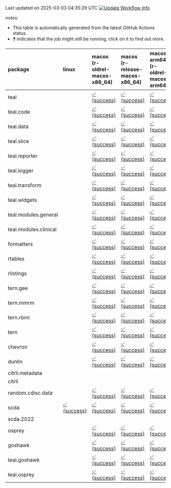 Last updated on 2025-03-03 04:35:29 UTC [![Update Workflow
Info](https://github.com/averissimo/verdepcheck-status/actions/workflows/update.yaml/badge.svg)](https://github.com/averissimo/verdepcheck-status/actions/workflows/update.yaml)

*notes:*

-   This table is automatically generated from the latest GitHub Actions
    status.
-   ❓ indicates that the job might still be running, click on it to
    find out more.

<table>
<colgroup>
<col style="width: 1%" />
<col style="width: 6%" />
<col style="width: 7%" />
<col style="width: 7%" />
<col style="width: 7%" />
<col style="width: 7%" />
<col style="width: 7%" />
<col style="width: 7%" />
<col style="width: 7%" />
<col style="width: 7%" />
<col style="width: 7%" />
<col style="width: 7%" />
<col style="width: 7%" />
<col style="width: 7%" />
</colgroup>
<thead>
<tr class="header">
<th style="text-align: left;">package</th>
<th style="text-align: left;">linux</th>
<th style="text-align: left;">macos (r-oldrel-macos-x86_64)</th>
<th style="text-align: left;">macos (r-release-macos-x86_64)</th>
<th style="text-align: left;">macos-arm64 (r-oldrel-macos-arm64)</th>
<th style="text-align: left;">macos-arm64 (r-release-macos-arm64)</th>
<th style="text-align: left;">nosuggests</th>
<th style="text-align: left;">ubuntu-clang</th>
<th style="text-align: left;">ubuntu-gcc12</th>
<th style="text-align: left;">ubuntu-next</th>
<th style="text-align: left;">ubuntu-release</th>
<th style="text-align: left;">windows (r-devel-windows-x86_64)</th>
<th style="text-align: left;">windows (r-oldrel-windows-x86_64)</th>
<th style="text-align: left;">windows (r-release-windows-x86_64)</th>
</tr>
</thead>
<tbody>
<tr class="odd">
<td style="text-align: left;">teal</td>
<td style="text-align: left;"></td>
<td
style="text-align: left;"><a href="https://github.com/insightsengineering/teal/actions/runs/13611772233/job/38049895644">✅
(success)</a></td>
<td
style="text-align: left;"><a href="https://github.com/insightsengineering/teal/actions/runs/13611772233/job/38049895193">✅
(success)</a></td>
<td
style="text-align: left;"><a href="https://github.com/insightsengineering/teal/actions/runs/13611772233/job/38049895481">✅
(success)</a></td>
<td
style="text-align: left;"><a href="https://github.com/insightsengineering/teal/actions/runs/13611772233/job/38049895070">✅
(success)</a></td>
<td
style="text-align: left;"><a href="https://github.com/insightsengineering/teal/actions/runs/13611772233/job/38049895886">✅
(success)</a></td>
<td
style="text-align: left;"><a href="https://github.com/insightsengineering/teal/actions/runs/13611772233/job/38049894994">✅
(success)</a></td>
<td
style="text-align: left;"><a href="https://github.com/insightsengineering/teal/actions/runs/13611772233/job/38049895131">✅
(success)</a></td>
<td
style="text-align: left;"><a href="https://github.com/insightsengineering/teal/actions/runs/13611772233/job/38049895406">✅
(success)</a></td>
<td
style="text-align: left;"><a href="https://github.com/insightsengineering/teal/actions/runs/13611772233/job/38049895567">✅
(success)</a></td>
<td
style="text-align: left;"><a href="https://github.com/insightsengineering/teal/actions/runs/13611772233/job/38049894725">✅
(success)</a></td>
<td
style="text-align: left;"><a href="https://github.com/insightsengineering/teal/actions/runs/13611772233/job/38049895794">✅
(success)</a></td>
<td
style="text-align: left;"><a href="https://github.com/insightsengineering/teal/actions/runs/13611772233/job/38049895337">✅
(success)</a></td>
</tr>
<tr class="even">
<td style="text-align: left;">teal.code</td>
<td style="text-align: left;"></td>
<td
style="text-align: left;"><a href="https://github.com/insightsengineering/teal.code/actions/runs/13611786304/job/38049925893">✅
(success)</a></td>
<td
style="text-align: left;"><a href="https://github.com/insightsengineering/teal.code/actions/runs/13611786304/job/38049925366">✅
(success)</a></td>
<td
style="text-align: left;"><a href="https://github.com/insightsengineering/teal.code/actions/runs/13611786304/job/38049925710">✅
(success)</a></td>
<td
style="text-align: left;"><a href="https://github.com/insightsengineering/teal.code/actions/runs/13611786304/job/38049925157">✅
(success)</a></td>
<td
style="text-align: left;"><a href="https://github.com/insightsengineering/teal.code/actions/runs/13611786304/job/38049926199">✅
(success)</a></td>
<td
style="text-align: left;"><a href="https://github.com/insightsengineering/teal.code/actions/runs/13611786304/job/38049925067">✅
(success)</a></td>
<td
style="text-align: left;"><a href="https://github.com/insightsengineering/teal.code/actions/runs/13611786304/job/38049925278">✅
(success)</a></td>
<td
style="text-align: left;"><a href="https://github.com/insightsengineering/teal.code/actions/runs/13611786304/job/38049925633">✅
(success)</a></td>
<td
style="text-align: left;"><a href="https://github.com/insightsengineering/teal.code/actions/runs/13611786304/job/38049925794">✅
(success)</a></td>
<td
style="text-align: left;"><a href="https://github.com/insightsengineering/teal.code/actions/runs/13611786304/job/38049924798">✅
(success)</a></td>
<td
style="text-align: left;"><a href="https://github.com/insightsengineering/teal.code/actions/runs/13611786304/job/38049926088">✅
(success)</a></td>
<td
style="text-align: left;"><a href="https://github.com/insightsengineering/teal.code/actions/runs/13611786304/job/38049925528">✅
(success)</a></td>
</tr>
<tr class="odd">
<td style="text-align: left;">teal.data</td>
<td style="text-align: left;"></td>
<td
style="text-align: left;"><a href="https://github.com/insightsengineering/teal.data/actions/runs/13611775745/job/38049904091">✅
(success)</a></td>
<td
style="text-align: left;"><a href="https://github.com/insightsengineering/teal.data/actions/runs/13611775745/job/38049903427">✅
(success)</a></td>
<td
style="text-align: left;"><a href="https://github.com/insightsengineering/teal.data/actions/runs/13611775745/job/38049903885">✅
(success)</a></td>
<td
style="text-align: left;"><a href="https://github.com/insightsengineering/teal.data/actions/runs/13611775745/job/38049903193">✅
(success)</a></td>
<td
style="text-align: left;"><a href="https://github.com/insightsengineering/teal.data/actions/runs/13611775745/job/38049904187">✅
(success)</a></td>
<td
style="text-align: left;"><a href="https://github.com/insightsengineering/teal.data/actions/runs/13611775745/job/38049902552">✅
(success)</a></td>
<td
style="text-align: left;"><a href="https://github.com/insightsengineering/teal.data/actions/runs/13611775745/job/38049903091">✅
(success)</a></td>
<td
style="text-align: left;"><a href="https://github.com/insightsengineering/teal.data/actions/runs/13611775745/job/38049903560">✅
(success)</a></td>
<td
style="text-align: left;"><a href="https://github.com/insightsengineering/teal.data/actions/runs/13611775745/job/38049903766">✅
(success)</a></td>
<td
style="text-align: left;"><a href="https://github.com/insightsengineering/teal.data/actions/runs/13611775745/job/38049902980">✅
(success)</a></td>
<td
style="text-align: left;"><a href="https://github.com/insightsengineering/teal.data/actions/runs/13611775745/job/38049904293">✅
(success)</a></td>
<td
style="text-align: left;"><a href="https://github.com/insightsengineering/teal.data/actions/runs/13611775745/job/38049903662">✅
(success)</a></td>
</tr>
<tr class="even">
<td style="text-align: left;">teal.slice</td>
<td style="text-align: left;"></td>
<td
style="text-align: left;"><a href="https://github.com/insightsengineering/teal.slice/actions/runs/13611780736/job/38049914530">✅
(success)</a></td>
<td
style="text-align: left;"><a href="https://github.com/insightsengineering/teal.slice/actions/runs/13611780736/job/38049914073">✅
(success)</a></td>
<td
style="text-align: left;"><a href="https://github.com/insightsengineering/teal.slice/actions/runs/13611780736/job/38049914451">✅
(success)</a></td>
<td
style="text-align: left;"><a href="https://github.com/insightsengineering/teal.slice/actions/runs/13611780736/job/38049913969">✅
(success)</a></td>
<td
style="text-align: left;"><a href="https://github.com/insightsengineering/teal.slice/actions/runs/13611780736/job/38049914945">✅
(success)</a></td>
<td
style="text-align: left;"><a href="https://github.com/insightsengineering/teal.slice/actions/runs/13611780736/job/38049913859">✅
(success)</a></td>
<td
style="text-align: left;"><a href="https://github.com/insightsengineering/teal.slice/actions/runs/13611780736/job/38049914182">✅
(success)</a></td>
<td
style="text-align: left;"><a href="https://github.com/insightsengineering/teal.slice/actions/runs/13611780736/job/38049914688">✅
(success)</a></td>
<td
style="text-align: left;"><a href="https://github.com/insightsengineering/teal.slice/actions/runs/13611780736/job/38049914775">✅
(success)</a></td>
<td
style="text-align: left;"><a href="https://github.com/insightsengineering/teal.slice/actions/runs/13611780736/job/38049913507">✅
(success)</a></td>
<td
style="text-align: left;"><a href="https://github.com/insightsengineering/teal.slice/actions/runs/13611780736/job/38049914620">✅
(success)</a></td>
<td
style="text-align: left;"><a href="https://github.com/insightsengineering/teal.slice/actions/runs/13611780736/job/38049914280">✅
(success)</a></td>
</tr>
<tr class="odd">
<td style="text-align: left;">teal.reporter</td>
<td style="text-align: left;"></td>
<td
style="text-align: left;"><a href="https://github.com/insightsengineering/teal.reporter/actions/runs/13611776953/job/38049907132">✅
(success)</a></td>
<td
style="text-align: left;"><a href="https://github.com/insightsengineering/teal.reporter/actions/runs/13611776953/job/38049906615">✅
(success)</a></td>
<td
style="text-align: left;"><a href="https://github.com/insightsengineering/teal.reporter/actions/runs/13611776953/job/38049906960">✅
(success)</a></td>
<td
style="text-align: left;"><a href="https://github.com/insightsengineering/teal.reporter/actions/runs/13611776953/job/38049906409">✅
(success)</a></td>
<td
style="text-align: left;"><a href="https://github.com/insightsengineering/teal.reporter/actions/runs/13611776953/job/38049907189">✅
(success)</a></td>
<td
style="text-align: left;"><a href="https://github.com/insightsengineering/teal.reporter/actions/runs/13611776953/job/38049905951">✅
(success)</a></td>
<td
style="text-align: left;"><a href="https://github.com/insightsengineering/teal.reporter/actions/runs/13611776953/job/38049906320">✅
(success)</a></td>
<td
style="text-align: left;"><a href="https://github.com/insightsengineering/teal.reporter/actions/runs/13611776953/job/38049906698">✅
(success)</a></td>
<td
style="text-align: left;"><a href="https://github.com/insightsengineering/teal.reporter/actions/runs/13611776953/job/38049906878">✅
(success)</a></td>
<td
style="text-align: left;"><a href="https://github.com/insightsengineering/teal.reporter/actions/runs/13611776953/job/38049906222">✅
(success)</a></td>
<td
style="text-align: left;"><a href="https://github.com/insightsengineering/teal.reporter/actions/runs/13611776953/job/38049907260">✅
(success)</a></td>
<td
style="text-align: left;"><a href="https://github.com/insightsengineering/teal.reporter/actions/runs/13611776953/job/38049906787">✅
(success)</a></td>
</tr>
<tr class="even">
<td style="text-align: left;">teal.logger</td>
<td style="text-align: left;"></td>
<td
style="text-align: left;"><a href="https://github.com/insightsengineering/teal.logger/actions/runs/13611773532/job/38049898019">✅
(success)</a></td>
<td
style="text-align: left;"><a href="https://github.com/insightsengineering/teal.logger/actions/runs/13611773532/job/38049897666">✅
(success)</a></td>
<td
style="text-align: left;"><a href="https://github.com/insightsengineering/teal.logger/actions/runs/13611773532/job/38049897871">✅
(success)</a></td>
<td
style="text-align: left;"><a href="https://github.com/insightsengineering/teal.logger/actions/runs/13611773532/job/38049897499">✅
(success)</a></td>
<td
style="text-align: left;"><a href="https://github.com/insightsengineering/teal.logger/actions/runs/13611773532/job/38049898490">✅
(success)</a></td>
<td
style="text-align: left;"><a href="https://github.com/insightsengineering/teal.logger/actions/runs/13611773532/job/38049897587">✅
(success)</a></td>
<td
style="text-align: left;"><a href="https://github.com/insightsengineering/teal.logger/actions/runs/13611773532/job/38049897731">✅
(success)</a></td>
<td
style="text-align: left;"><a href="https://github.com/insightsengineering/teal.logger/actions/runs/13611773532/job/38049898117">✅
(success)</a></td>
<td
style="text-align: left;"><a href="https://github.com/insightsengineering/teal.logger/actions/runs/13611773532/job/38049898295">✅
(success)</a></td>
<td
style="text-align: left;"><a href="https://github.com/insightsengineering/teal.logger/actions/runs/13611773532/job/38049897304">✅
(success)</a></td>
<td
style="text-align: left;"><a href="https://github.com/insightsengineering/teal.logger/actions/runs/13611773532/job/38049898206">✅
(success)</a></td>
<td
style="text-align: left;"><a href="https://github.com/insightsengineering/teal.logger/actions/runs/13611773532/job/38049897803">✅
(success)</a></td>
</tr>
<tr class="odd">
<td style="text-align: left;">teal.transform</td>
<td style="text-align: left;"></td>
<td
style="text-align: left;"><a href="https://github.com/insightsengineering/teal.transform/actions/runs/13611777841/job/38049908132">✅
(success)</a></td>
<td
style="text-align: left;"><a href="https://github.com/insightsengineering/teal.transform/actions/runs/13611777841/job/38049907825">✅
(success)</a></td>
<td
style="text-align: left;"><a href="https://github.com/insightsengineering/teal.transform/actions/runs/13611777841/job/38049908027">✅
(success)</a></td>
<td
style="text-align: left;"><a href="https://github.com/insightsengineering/teal.transform/actions/runs/13611777841/job/38049907705">✅
(success)</a></td>
<td
style="text-align: left;"><a href="https://github.com/insightsengineering/teal.transform/actions/runs/13611777841/job/38049908078">✅
(success)</a></td>
<td
style="text-align: left;"><a href="https://github.com/insightsengineering/teal.transform/actions/runs/13611777841/job/38049907312">✅
(success)</a></td>
<td
style="text-align: left;"><a href="https://github.com/insightsengineering/teal.transform/actions/runs/13611777841/job/38049907530">✅
(success)</a></td>
<td
style="text-align: left;"><a href="https://github.com/insightsengineering/teal.transform/actions/runs/13611777841/job/38049907771">✅
(success)</a></td>
<td
style="text-align: left;"><a href="https://github.com/insightsengineering/teal.transform/actions/runs/13611777841/job/38049907878">✅
(success)</a></td>
<td
style="text-align: left;"><a href="https://github.com/insightsengineering/teal.transform/actions/runs/13611777841/job/38049907579">✅
(success)</a></td>
<td
style="text-align: left;"><a href="https://github.com/insightsengineering/teal.transform/actions/runs/13611777841/job/38049908366">✅
(success)</a></td>
<td
style="text-align: left;"><a href="https://github.com/insightsengineering/teal.transform/actions/runs/13611777841/job/38049907925">✅
(success)</a></td>
</tr>
<tr class="even">
<td style="text-align: left;">teal.widgets</td>
<td style="text-align: left;"></td>
<td
style="text-align: left;"><a href="https://github.com/insightsengineering/teal.widgets/actions/runs/13611791315/job/38049949939">✅
(success)</a></td>
<td
style="text-align: left;"><a href="https://github.com/insightsengineering/teal.widgets/actions/runs/13611791315/job/38049949563">✅
(success)</a></td>
<td
style="text-align: left;"><a href="https://github.com/insightsengineering/teal.widgets/actions/runs/13611791315/job/38049949818">✅
(success)</a></td>
<td
style="text-align: left;"><a href="https://github.com/insightsengineering/teal.widgets/actions/runs/13611791315/job/38049949418">✅
(success)</a></td>
<td
style="text-align: left;"><a href="https://github.com/insightsengineering/teal.widgets/actions/runs/13611791315/job/38049950134">✅
(success)</a></td>
<td
style="text-align: left;"><a href="https://github.com/insightsengineering/teal.widgets/actions/runs/13611791315/job/38049949338">✅
(success)</a></td>
<td
style="text-align: left;"><a href="https://github.com/insightsengineering/teal.widgets/actions/runs/13611791315/job/38049949486">✅
(success)</a></td>
<td
style="text-align: left;"><a href="https://github.com/insightsengineering/teal.widgets/actions/runs/13611791315/job/38049949759">✅
(success)</a></td>
<td
style="text-align: left;"><a href="https://github.com/insightsengineering/teal.widgets/actions/runs/13611791315/job/38049949879">✅
(success)</a></td>
<td
style="text-align: left;"><a href="https://github.com/insightsengineering/teal.widgets/actions/runs/13611791315/job/38049949123">✅
(success)</a></td>
<td
style="text-align: left;"><a href="https://github.com/insightsengineering/teal.widgets/actions/runs/13611791315/job/38049950055">✅
(success)</a></td>
<td
style="text-align: left;"><a href="https://github.com/insightsengineering/teal.widgets/actions/runs/13611791315/job/38049949699">✅
(success)</a></td>
</tr>
<tr class="odd">
<td style="text-align: left;">teal.modules.general</td>
<td style="text-align: left;"></td>
<td
style="text-align: left;"><a href="https://github.com/insightsengineering/teal.modules.general/actions/runs/13611772343/job/38049896072">✅
(success)</a></td>
<td
style="text-align: left;"><a href="https://github.com/insightsengineering/teal.modules.general/actions/runs/13611772343/job/38049895769">✅
(success)</a></td>
<td
style="text-align: left;"><a href="https://github.com/insightsengineering/teal.modules.general/actions/runs/13611772343/job/38049895980">✅
(success)</a></td>
<td
style="text-align: left;"><a href="https://github.com/insightsengineering/teal.modules.general/actions/runs/13611772343/job/38049895677">✅
(success)</a></td>
<td style="text-align: left;"></td>
<td style="text-align: left;"></td>
<td style="text-align: left;"></td>
<td
style="text-align: left;"><a href="https://github.com/insightsengineering/teal.modules.general/actions/runs/13611772343/job/38049895224">✅
(success)</a></td>
<td
style="text-align: left;"><a href="https://github.com/insightsengineering/teal.modules.general/actions/runs/13611772343/job/38049895569">✅
(success)</a></td>
<td
style="text-align: left;"><a href="https://github.com/insightsengineering/teal.modules.general/actions/runs/13611772343/job/38049895452">✅
(success)</a></td>
<td
style="text-align: left;"><a href="https://github.com/insightsengineering/teal.modules.general/actions/runs/13611772343/job/38049896157">✅
(success)</a></td>
<td
style="text-align: left;"><a href="https://github.com/insightsengineering/teal.modules.general/actions/runs/13611772343/job/38049895882">✅
(success)</a></td>
</tr>
<tr class="even">
<td style="text-align: left;">teal.modules.clinical</td>
<td style="text-align: left;"></td>
<td
style="text-align: left;"><a href="https://github.com/insightsengineering/teal.modules.clinical/actions/runs/13611785876/job/38049923518">✅
(success)</a></td>
<td
style="text-align: left;"><a href="https://github.com/insightsengineering/teal.modules.clinical/actions/runs/13611785876/job/38049923179">✅
(success)</a></td>
<td
style="text-align: left;"><a href="https://github.com/insightsengineering/teal.modules.clinical/actions/runs/13611785876/job/38049923402">✅
(success)</a></td>
<td
style="text-align: left;"><a href="https://github.com/insightsengineering/teal.modules.clinical/actions/runs/13611785876/job/38049923079">✅
(success)</a></td>
<td style="text-align: left;"></td>
<td style="text-align: left;"></td>
<td style="text-align: left;"></td>
<td
style="text-align: left;"><a href="https://github.com/insightsengineering/teal.modules.clinical/actions/runs/13611785876/job/38049922645">✅
(success)</a></td>
<td
style="text-align: left;"><a href="https://github.com/insightsengineering/teal.modules.clinical/actions/runs/13611785876/job/38049922974">✅
(success)</a></td>
<td
style="text-align: left;"><a href="https://github.com/insightsengineering/teal.modules.clinical/actions/runs/13611785876/job/38049922878">✅
(success)</a></td>
<td
style="text-align: left;"><a href="https://github.com/insightsengineering/teal.modules.clinical/actions/runs/13611785876/job/38049923629">✅
(success)</a></td>
<td
style="text-align: left;"><a href="https://github.com/insightsengineering/teal.modules.clinical/actions/runs/13611785876/job/38049923310">✅
(success)</a></td>
</tr>
<tr class="odd">
<td style="text-align: left;">formatters</td>
<td style="text-align: left;"></td>
<td
style="text-align: left;"><a href="https://github.com/insightsengineering/formatters/actions/runs/13611781659/job/38049916175">✅
(success)</a></td>
<td
style="text-align: left;"><a href="https://github.com/insightsengineering/formatters/actions/runs/13611781659/job/38049915731">✅
(success)</a></td>
<td
style="text-align: left;"><a href="https://github.com/insightsengineering/formatters/actions/runs/13611781659/job/38049916028">✅
(success)</a></td>
<td
style="text-align: left;"><a href="https://github.com/insightsengineering/formatters/actions/runs/13611781659/job/38049915545">✅
(success)</a></td>
<td
style="text-align: left;"><a href="https://github.com/insightsengineering/formatters/actions/runs/13611781659/job/38049916387">✅
(success)</a></td>
<td
style="text-align: left;"><a href="https://github.com/insightsengineering/formatters/actions/runs/13611781659/job/38049915488">✅
(success)</a></td>
<td
style="text-align: left;"><a href="https://github.com/insightsengineering/formatters/actions/runs/13611781659/job/38049915639">✅
(success)</a></td>
<td
style="text-align: left;"><a href="https://github.com/insightsengineering/formatters/actions/runs/13611781659/job/38049915957">✅
(success)</a></td>
<td
style="text-align: left;"><a href="https://github.com/insightsengineering/formatters/actions/runs/13611781659/job/38049916097">✅
(success)</a></td>
<td
style="text-align: left;"><a href="https://github.com/insightsengineering/formatters/actions/runs/13611781659/job/38049915259">✅
(success)</a></td>
<td
style="text-align: left;"><a href="https://github.com/insightsengineering/formatters/actions/runs/13611781659/job/38049916319">✅
(success)</a></td>
<td
style="text-align: left;"><a href="https://github.com/insightsengineering/formatters/actions/runs/13611781659/job/38049915885">✅
(success)</a></td>
</tr>
<tr class="even">
<td style="text-align: left;">rtables</td>
<td style="text-align: left;"></td>
<td
style="text-align: left;"><a href="https://github.com/insightsengineering/rtables/actions/runs/13611772166/job/38072268955">✅
(success)</a></td>
<td
style="text-align: left;"><a href="https://github.com/insightsengineering/rtables/actions/runs/13611772166/job/38072268132">✅
(success)</a></td>
<td
style="text-align: left;"><a href="https://github.com/insightsengineering/rtables/actions/runs/13611772166/job/38072268635">✅
(success)</a></td>
<td
style="text-align: left;"><a href="https://github.com/insightsengineering/rtables/actions/runs/13611772166/job/38072267658">✅
(success)</a></td>
<td
style="text-align: left;"><a href="https://github.com/insightsengineering/rtables/actions/runs/13611772166/job/38072269427">✅
(success)</a></td>
<td
style="text-align: left;"><a href="https://github.com/insightsengineering/rtables/actions/runs/13611772166/job/38072267477">✅
(success)</a></td>
<td
style="text-align: left;"><a href="https://github.com/insightsengineering/rtables/actions/runs/13611772166/job/38072267926">✅
(success)</a></td>
<td
style="text-align: left;"><a href="https://github.com/insightsengineering/rtables/actions/runs/13611772166/job/38072268842">✅
(success)</a></td>
<td
style="text-align: left;"><a href="https://github.com/insightsengineering/rtables/actions/runs/13611772166/job/38072269061">✅
(success)</a></td>
<td
style="text-align: left;"><a href="https://github.com/insightsengineering/rtables/actions/runs/13611772166/job/38072267348">✅
(success)</a></td>
<td
style="text-align: left;"><a href="https://github.com/insightsengineering/rtables/actions/runs/13611772166/job/38072269177">✅
(success)</a></td>
<td
style="text-align: left;"><a href="https://github.com/insightsengineering/rtables/actions/runs/13611772166/job/38072268512">✅
(success)</a></td>
</tr>
<tr class="odd">
<td style="text-align: left;">rlistings</td>
<td style="text-align: left;"></td>
<td
style="text-align: left;"><a href="https://github.com/insightsengineering/rlistings/actions/runs/13611776111/job/38049904188">✅
(success)</a></td>
<td
style="text-align: left;"><a href="https://github.com/insightsengineering/rlistings/actions/runs/13611776111/job/38049903715">✅
(success)</a></td>
<td
style="text-align: left;"><a href="https://github.com/insightsengineering/rlistings/actions/runs/13611776111/job/38049904110">✅
(success)</a></td>
<td
style="text-align: left;"><a href="https://github.com/insightsengineering/rlistings/actions/runs/13611776111/job/38049903531">✅
(success)</a></td>
<td
style="text-align: left;"><a href="https://github.com/insightsengineering/rlistings/actions/runs/13611776111/job/38049904474">✅
(success)</a></td>
<td
style="text-align: left;"><a href="https://github.com/insightsengineering/rlistings/actions/runs/13611776111/job/38049902937">✅
(success)</a></td>
<td
style="text-align: left;"><a href="https://github.com/insightsengineering/rlistings/actions/runs/13611776111/job/38049903386">✅
(success)</a></td>
<td
style="text-align: left;"><a href="https://github.com/insightsengineering/rlistings/actions/runs/13611776111/job/38049903824">✅
(success)</a></td>
<td
style="text-align: left;"><a href="https://github.com/insightsengineering/rlistings/actions/runs/13611776111/job/38049904013">✅
(success)</a></td>
<td
style="text-align: left;"><a href="https://github.com/insightsengineering/rlistings/actions/runs/13611776111/job/38049903293">✅
(success)</a></td>
<td
style="text-align: left;"><a href="https://github.com/insightsengineering/rlistings/actions/runs/13611776111/job/38049904370">✅
(success)</a></td>
<td
style="text-align: left;"><a href="https://github.com/insightsengineering/rlistings/actions/runs/13611776111/job/38049903909">✅
(success)</a></td>
</tr>
<tr class="even">
<td style="text-align: left;">tern.gee</td>
<td style="text-align: left;"></td>
<td
style="text-align: left;"><a href="https://github.com/insightsengineering/tern.gee/actions/runs/13611783890/job/38049918585">✅
(success)</a></td>
<td
style="text-align: left;"><a href="https://github.com/insightsengineering/tern.gee/actions/runs/13611783890/job/38049918260">✅
(success)</a></td>
<td
style="text-align: left;"><a href="https://github.com/insightsengineering/tern.gee/actions/runs/13611783890/job/38049918486">✅
(success)</a></td>
<td
style="text-align: left;"><a href="https://github.com/insightsengineering/tern.gee/actions/runs/13611783890/job/38049918150">✅
(success)</a></td>
<td
style="text-align: left;"><a href="https://github.com/insightsengineering/tern.gee/actions/runs/13611783890/job/38049918817">✅
(success)</a></td>
<td
style="text-align: left;"><a href="https://github.com/insightsengineering/tern.gee/actions/runs/13611783890/job/38049918198">✅
(success)</a></td>
<td
style="text-align: left;"><a href="https://github.com/insightsengineering/tern.gee/actions/runs/13611783890/job/38049918324">✅
(success)</a></td>
<td
style="text-align: left;"><a href="https://github.com/insightsengineering/tern.gee/actions/runs/13611783890/job/38049918530">✅
(success)</a></td>
<td
style="text-align: left;"><a href="https://github.com/insightsengineering/tern.gee/actions/runs/13611783890/job/38049918669">✅
(success)</a></td>
<td
style="text-align: left;"><a href="https://github.com/insightsengineering/tern.gee/actions/runs/13611783890/job/38049917975">✅
(success)</a></td>
<td
style="text-align: left;"><a href="https://github.com/insightsengineering/tern.gee/actions/runs/13611783890/job/38049918740">✅
(success)</a></td>
<td
style="text-align: left;"><a href="https://github.com/insightsengineering/tern.gee/actions/runs/13611783890/job/38049918390">✅
(success)</a></td>
</tr>
<tr class="odd">
<td style="text-align: left;">tern.mmrm</td>
<td style="text-align: left;"></td>
<td
style="text-align: left;"><a href="https://github.com/insightsengineering/tern.mmrm/actions/runs/13611791145/job/38049947877">✅
(success)</a></td>
<td
style="text-align: left;"><a href="https://github.com/insightsengineering/tern.mmrm/actions/runs/13611791145/job/38049947373">✅
(success)</a></td>
<td
style="text-align: left;"><a href="https://github.com/insightsengineering/tern.mmrm/actions/runs/13611791145/job/38049947691">✅
(success)</a></td>
<td
style="text-align: left;"><a href="https://github.com/insightsengineering/tern.mmrm/actions/runs/13611791145/job/38049947032">✅
(success)</a></td>
<td
style="text-align: left;"><a href="https://github.com/insightsengineering/tern.mmrm/actions/runs/13611791145/job/38049947785">✅
(success)</a></td>
<td
style="text-align: left;"><a href="https://github.com/insightsengineering/tern.mmrm/actions/runs/13611791145/job/38049946953">✅
(success)</a></td>
<td
style="text-align: left;"><a href="https://github.com/insightsengineering/tern.mmrm/actions/runs/13611791145/job/38049947140">✅
(success)</a></td>
<td
style="text-align: left;"><a href="https://github.com/insightsengineering/tern.mmrm/actions/runs/13611791145/job/38049947303">✅
(success)</a></td>
<td
style="text-align: left;"><a href="https://github.com/insightsengineering/tern.mmrm/actions/runs/13611791145/job/38049947464">✅
(success)</a></td>
<td
style="text-align: left;"><a href="https://github.com/insightsengineering/tern.mmrm/actions/runs/13611791145/job/38049946699">✅
(success)</a></td>
<td
style="text-align: left;"><a href="https://github.com/insightsengineering/tern.mmrm/actions/runs/13611791145/job/38049948084">✅
(success)</a></td>
<td
style="text-align: left;"><a href="https://github.com/insightsengineering/tern.mmrm/actions/runs/13611791145/job/38049947530">✅
(success)</a></td>
</tr>
<tr class="even">
<td style="text-align: left;">tern.rbmi</td>
<td style="text-align: left;"></td>
<td
style="text-align: left;"><a href="https://github.com/insightsengineering/tern.rbmi/actions/runs/13611781523/job/38049916270">✅
(success)</a></td>
<td
style="text-align: left;"><a href="https://github.com/insightsengineering/tern.rbmi/actions/runs/13611781523/job/38049915770">✅
(success)</a></td>
<td
style="text-align: left;"><a href="https://github.com/insightsengineering/tern.rbmi/actions/runs/13611781523/job/38049916081">✅
(success)</a></td>
<td
style="text-align: left;"><a href="https://github.com/insightsengineering/tern.rbmi/actions/runs/13611781523/job/38049915484">✅
(success)</a></td>
<td
style="text-align: left;"><a href="https://github.com/insightsengineering/tern.rbmi/actions/runs/13611781523/job/38049916351">✅
(success)</a></td>
<td
style="text-align: left;"><a href="https://github.com/insightsengineering/tern.rbmi/actions/runs/13611781523/job/38049915433">✅
(success)</a></td>
<td
style="text-align: left;"><a href="https://github.com/insightsengineering/tern.rbmi/actions/runs/13611781523/job/38049915578">✅
(success)</a></td>
<td
style="text-align: left;"><a href="https://github.com/insightsengineering/tern.rbmi/actions/runs/13611781523/job/38049915849">✅
(success)</a></td>
<td
style="text-align: left;"><a href="https://github.com/insightsengineering/tern.rbmi/actions/runs/13611781523/job/38049915992">✅
(success)</a></td>
<td
style="text-align: left;"><a href="https://github.com/insightsengineering/tern.rbmi/actions/runs/13611781523/job/38049915123">✅
(success)</a></td>
<td
style="text-align: left;"><a href="https://github.com/insightsengineering/tern.rbmi/actions/runs/13611781523/job/38049916436">✅
(success)</a></td>
<td
style="text-align: left;"><a href="https://github.com/insightsengineering/tern.rbmi/actions/runs/13611781523/job/38049915922">✅
(success)</a></td>
</tr>
<tr class="odd">
<td style="text-align: left;">tern</td>
<td style="text-align: left;"></td>
<td
style="text-align: left;"><a href="https://github.com/insightsengineering/tern/actions/runs/13611776980/job/38049906029">✅
(success)</a></td>
<td
style="text-align: left;"><a href="https://github.com/insightsengineering/tern/actions/runs/13611776980/job/38049905490">✅
(success)</a></td>
<td
style="text-align: left;"><a href="https://github.com/insightsengineering/tern/actions/runs/13611776980/job/38049905869">✅
(success)</a></td>
<td
style="text-align: left;"><a href="https://github.com/insightsengineering/tern/actions/runs/13611776980/job/38049905303">✅
(success)</a></td>
<td
style="text-align: left;"><a href="https://github.com/insightsengineering/tern/actions/runs/13611776980/job/38049906282">✅
(success)</a></td>
<td
style="text-align: left;"><a href="https://github.com/insightsengineering/tern/actions/runs/13611776980/job/38049905184">✅
(success)</a></td>
<td
style="text-align: left;"><a href="https://github.com/insightsengineering/tern/actions/runs/13611776980/job/38049905397">✅
(success)</a></td>
<td
style="text-align: left;"><a href="https://github.com/insightsengineering/tern/actions/runs/13611776980/job/38049905789">✅
(success)</a></td>
<td
style="text-align: left;"><a href="https://github.com/insightsengineering/tern/actions/runs/13611776980/job/38049905948">✅
(success)</a></td>
<td
style="text-align: left;"><a href="https://github.com/insightsengineering/tern/actions/runs/13611776980/job/38049904863">✅
(success)</a></td>
<td
style="text-align: left;"><a href="https://github.com/insightsengineering/tern/actions/runs/13611776980/job/38049906195">✅
(success)</a></td>
<td
style="text-align: left;"><a href="https://github.com/insightsengineering/tern/actions/runs/13611776980/job/38049905706">✅
(success)</a></td>
</tr>
<tr class="even">
<td style="text-align: left;">chevron</td>
<td style="text-align: left;"></td>
<td
style="text-align: left;"><a href="https://github.com/insightsengineering/chevron/actions/runs/13611784349/job/38049920140">✅
(success)</a></td>
<td
style="text-align: left;"><a href="https://github.com/insightsengineering/chevron/actions/runs/13611784349/job/38049919749">✅
(success)</a></td>
<td
style="text-align: left;"><a href="https://github.com/insightsengineering/chevron/actions/runs/13611784349/job/38049920014">✅
(success)</a></td>
<td
style="text-align: left;"><a href="https://github.com/insightsengineering/chevron/actions/runs/13611784349/job/38049919615">✅
(success)</a></td>
<td
style="text-align: left;"><a href="https://github.com/insightsengineering/chevron/actions/runs/13611784349/job/38049920204">✅
(success)</a></td>
<td
style="text-align: left;"><a href="https://github.com/insightsengineering/chevron/actions/runs/13611784349/job/38049919225">✅
(success)</a></td>
<td
style="text-align: left;"><a href="https://github.com/insightsengineering/chevron/actions/runs/13611784349/job/38049919517">✅
(success)</a></td>
<td
style="text-align: left;"><a href="https://github.com/insightsengineering/chevron/actions/runs/13611784349/job/38049919819">✅
(success)</a></td>
<td
style="text-align: left;"><a href="https://github.com/insightsengineering/chevron/actions/runs/13611784349/job/38049919950">✅
(success)</a></td>
<td
style="text-align: left;"><a href="https://github.com/insightsengineering/chevron/actions/runs/13611784349/job/38049919445">✅
(success)</a></td>
<td
style="text-align: left;"><a href="https://github.com/insightsengineering/chevron/actions/runs/13611784349/job/38049920271">✅
(success)</a></td>
<td
style="text-align: left;"><a href="https://github.com/insightsengineering/chevron/actions/runs/13611784349/job/38049919883">✅
(success)</a></td>
</tr>
<tr class="odd">
<td style="text-align: left;">dunlin</td>
<td style="text-align: left;"></td>
<td
style="text-align: left;"><a href="https://github.com/insightsengineering/dunlin/actions/runs/12616307113/job/35157397606">✅
(success)</a></td>
<td
style="text-align: left;"><a href="https://github.com/insightsengineering/dunlin/actions/runs/12616307113/job/35157397136">✅
(success)</a></td>
<td
style="text-align: left;"><a href="https://github.com/insightsengineering/dunlin/actions/runs/12616307113/job/35157397443">✅
(success)</a></td>
<td
style="text-align: left;"><a href="https://github.com/insightsengineering/dunlin/actions/runs/12616307113/job/35157396975">✅
(success)</a></td>
<td
style="text-align: left;"><a href="https://github.com/insightsengineering/dunlin/actions/runs/12616307113/job/35157397923">✅
(success)</a></td>
<td
style="text-align: left;"><a href="https://github.com/insightsengineering/dunlin/actions/runs/12616307113/job/35157397053">✅
(success)</a></td>
<td
style="text-align: left;"><a href="https://github.com/insightsengineering/dunlin/actions/runs/12616307113/job/35157397205">✅
(success)</a></td>
<td
style="text-align: left;"><a href="https://github.com/insightsengineering/dunlin/actions/runs/12616307113/job/35157397533">✅
(success)</a></td>
<td
style="text-align: left;"><a href="https://github.com/insightsengineering/dunlin/actions/runs/12616307113/job/35157397749">✅
(success)</a></td>
<td
style="text-align: left;"><a href="https://github.com/insightsengineering/dunlin/actions/runs/12616307113/job/35157396791">✅
(success)</a></td>
<td
style="text-align: left;"><a href="https://github.com/insightsengineering/dunlin/actions/runs/12616307113/job/35157397670">✅
(success)</a></td>
<td
style="text-align: left;"><a href="https://github.com/insightsengineering/dunlin/actions/runs/12616307113/job/35157397262">✅
(success)</a></td>
</tr>
<tr class="even">
<td style="text-align: left;">citril.metadata</td>
<td style="text-align: left;"></td>
<td style="text-align: left;"></td>
<td style="text-align: left;"></td>
<td style="text-align: left;"></td>
<td style="text-align: left;"></td>
<td style="text-align: left;"></td>
<td style="text-align: left;"></td>
<td style="text-align: left;"></td>
<td style="text-align: left;"></td>
<td style="text-align: left;"></td>
<td style="text-align: left;"></td>
<td style="text-align: left;"></td>
<td style="text-align: left;"></td>
</tr>
<tr class="odd">
<td style="text-align: left;">citril</td>
<td style="text-align: left;"></td>
<td style="text-align: left;"></td>
<td style="text-align: left;"></td>
<td style="text-align: left;"></td>
<td style="text-align: left;"></td>
<td style="text-align: left;"></td>
<td style="text-align: left;"></td>
<td style="text-align: left;"></td>
<td style="text-align: left;"></td>
<td style="text-align: left;"></td>
<td style="text-align: left;"></td>
<td style="text-align: left;"></td>
<td style="text-align: left;"></td>
</tr>
<tr class="even">
<td style="text-align: left;">random.cdisc.data</td>
<td style="text-align: left;"></td>
<td
style="text-align: left;"><a href="https://github.com/insightsengineering/random.cdisc.data/actions/runs/13611781211/job/38049916626">✅
(success)</a></td>
<td
style="text-align: left;"><a href="https://github.com/insightsengineering/random.cdisc.data/actions/runs/13611781211/job/38049916186">✅
(success)</a></td>
<td
style="text-align: left;"><a href="https://github.com/insightsengineering/random.cdisc.data/actions/runs/13611781211/job/38049916500">✅
(success)</a></td>
<td
style="text-align: left;"><a href="https://github.com/insightsengineering/random.cdisc.data/actions/runs/13611781211/job/38049916003">✅
(success)</a></td>
<td
style="text-align: left;"><a href="https://github.com/insightsengineering/random.cdisc.data/actions/runs/13611781211/job/38049916930">✅
(success)</a></td>
<td
style="text-align: left;"><a href="https://github.com/insightsengineering/random.cdisc.data/actions/runs/13611781211/job/38049916082">✅
(success)</a></td>
<td
style="text-align: left;"><a href="https://github.com/insightsengineering/random.cdisc.data/actions/runs/13611781211/job/38049916262">✅
(success)</a></td>
<td
style="text-align: left;"><a href="https://github.com/insightsengineering/random.cdisc.data/actions/runs/13611781211/job/38049916560">✅
(success)</a></td>
<td
style="text-align: left;"><a href="https://github.com/insightsengineering/random.cdisc.data/actions/runs/13611781211/job/38049916687">✅
(success)</a></td>
<td
style="text-align: left;"><a href="https://github.com/insightsengineering/random.cdisc.data/actions/runs/13611781211/job/38049915725">✅
(success)</a></td>
<td
style="text-align: left;"><a href="https://github.com/insightsengineering/random.cdisc.data/actions/runs/13611781211/job/38049916756">✅
(success)</a></td>
<td
style="text-align: left;"><a href="https://github.com/insightsengineering/random.cdisc.data/actions/runs/13611781211/job/38049916353">✅
(success)</a></td>
</tr>
<tr class="odd">
<td style="text-align: left;">scda</td>
<td
style="text-align: left;"><a href="https://github.com/insightsengineering/scda/actions/runs/10437595381/job/28903953758">✅
(success)</a></td>
<td
style="text-align: left;"><a href="https://github.com/insightsengineering/scda/actions/runs/10437595381/job/28903953430">✅
(success)</a></td>
<td
style="text-align: left;"><a href="https://github.com/insightsengineering/scda/actions/runs/10437595381/job/28903953031">✅
(success)</a></td>
<td
style="text-align: left;"><a href="https://github.com/insightsengineering/scda/actions/runs/10437595381/job/28903953278">✅
(success)</a></td>
<td
style="text-align: left;"><a href="https://github.com/insightsengineering/scda/actions/runs/10437595381/job/28903952896">✅
(success)</a></td>
<td
style="text-align: left;"><a href="https://github.com/insightsengineering/scda/actions/runs/10437595381/job/28903953675">❌
(failure)</a></td>
<td
style="text-align: left;"><a href="https://github.com/insightsengineering/scda/actions/runs/10437595381/job/28903952832">✅
(success)</a></td>
<td
style="text-align: left;"><a href="https://github.com/insightsengineering/scda/actions/runs/10437595381/job/28903952973">✅
(success)</a></td>
<td
style="text-align: left;"><a href="https://github.com/insightsengineering/scda/actions/runs/10437595381/job/28903953208">✅
(success)</a></td>
<td
style="text-align: left;"><a href="https://github.com/insightsengineering/scda/actions/runs/10437595381/job/28903953361">✅
(success)</a></td>
<td
style="text-align: left;"><a href="https://github.com/insightsengineering/scda/actions/runs/10437595381/job/28903952629">✅
(success)</a></td>
<td
style="text-align: left;"><a href="https://github.com/insightsengineering/scda/actions/runs/10437595381/job/28903953574">✅
(success)</a></td>
<td
style="text-align: left;"><a href="https://github.com/insightsengineering/scda/actions/runs/10437595381/job/28903953140">✅
(success)</a></td>
</tr>
<tr class="even">
<td style="text-align: left;">scda.2022</td>
<td style="text-align: left;"></td>
<td style="text-align: left;"></td>
<td style="text-align: left;"></td>
<td style="text-align: left;"></td>
<td style="text-align: left;"></td>
<td style="text-align: left;"></td>
<td style="text-align: left;"></td>
<td style="text-align: left;"></td>
<td style="text-align: left;"></td>
<td style="text-align: left;"></td>
<td style="text-align: left;"></td>
<td style="text-align: left;"></td>
<td style="text-align: left;"></td>
</tr>
<tr class="odd">
<td style="text-align: left;">osprey</td>
<td style="text-align: left;"></td>
<td
style="text-align: left;"><a href="https://github.com/insightsengineering/osprey/actions/runs/13611788737/job/38049933110">✅
(success)</a></td>
<td
style="text-align: left;"><a href="https://github.com/insightsengineering/osprey/actions/runs/13611788737/job/38049932363">✅
(success)</a></td>
<td
style="text-align: left;"><a href="https://github.com/insightsengineering/osprey/actions/runs/13611788737/job/38049932714">✅
(success)</a></td>
<td
style="text-align: left;"><a href="https://github.com/insightsengineering/osprey/actions/runs/13611788737/job/38049932267">✅
(success)</a></td>
<td
style="text-align: left;"><a href="https://github.com/insightsengineering/osprey/actions/runs/13611788737/job/38049933434">✅
(success)</a></td>
<td
style="text-align: left;"><a href="https://github.com/insightsengineering/osprey/actions/runs/13611788737/job/38049932458">✅
(success)</a></td>
<td
style="text-align: left;"><a href="https://github.com/insightsengineering/osprey/actions/runs/13611788737/job/38049932632">✅
(success)</a></td>
<td
style="text-align: left;"><a href="https://github.com/insightsengineering/osprey/actions/runs/13611788737/job/38049932926">✅
(success)</a></td>
<td
style="text-align: left;"><a href="https://github.com/insightsengineering/osprey/actions/runs/13611788737/job/38049933021">✅
(success)</a></td>
<td
style="text-align: left;"><a href="https://github.com/insightsengineering/osprey/actions/runs/13611788737/job/38049931942">✅
(success)</a></td>
<td
style="text-align: left;"><a href="https://github.com/insightsengineering/osprey/actions/runs/13611788737/job/38049933306">✅
(success)</a></td>
<td
style="text-align: left;"><a href="https://github.com/insightsengineering/osprey/actions/runs/13611788737/job/38049932539">✅
(success)</a></td>
</tr>
<tr class="even">
<td style="text-align: left;">goshawk</td>
<td style="text-align: left;"></td>
<td
style="text-align: left;"><a href="https://github.com/insightsengineering/goshawk/actions/runs/13611781475/job/38049915926">✅
(success)</a></td>
<td
style="text-align: left;"><a href="https://github.com/insightsengineering/goshawk/actions/runs/13611781475/job/38049915452">✅
(success)</a></td>
<td
style="text-align: left;"><a href="https://github.com/insightsengineering/goshawk/actions/runs/13611781475/job/38049915778">✅
(success)</a></td>
<td
style="text-align: left;"><a href="https://github.com/insightsengineering/goshawk/actions/runs/13611781475/job/38049915320">✅
(success)</a></td>
<td
style="text-align: left;"><a href="https://github.com/insightsengineering/goshawk/actions/runs/13611781475/job/38049916146">✅
(success)</a></td>
<td
style="text-align: left;"><a href="https://github.com/insightsengineering/goshawk/actions/runs/13611781475/job/38049915231">✅
(success)</a></td>
<td
style="text-align: left;"><a href="https://github.com/insightsengineering/goshawk/actions/runs/13611781475/job/38049915392">✅
(success)</a></td>
<td
style="text-align: left;"><a href="https://github.com/insightsengineering/goshawk/actions/runs/13611781475/job/38049915705">✅
(success)</a></td>
<td
style="text-align: left;"><a href="https://github.com/insightsengineering/goshawk/actions/runs/13611781475/job/38049915850">✅
(success)</a></td>
<td
style="text-align: left;"><a href="https://github.com/insightsengineering/goshawk/actions/runs/13611781475/job/38049914910">✅
(success)</a></td>
<td
style="text-align: left;"><a href="https://github.com/insightsengineering/goshawk/actions/runs/13611781475/job/38049916072">✅
(success)</a></td>
<td
style="text-align: left;"><a href="https://github.com/insightsengineering/goshawk/actions/runs/13611781475/job/38049915613">✅
(success)</a></td>
</tr>
<tr class="odd">
<td style="text-align: left;">teal.goshawk</td>
<td style="text-align: left;"></td>
<td
style="text-align: left;"><a href="https://github.com/insightsengineering/teal.goshawk/actions/runs/13611780744/job/38049914658">✅
(success)</a></td>
<td
style="text-align: left;"><a href="https://github.com/insightsengineering/teal.goshawk/actions/runs/13611780744/job/38049914061">✅
(success)</a></td>
<td
style="text-align: left;"><a href="https://github.com/insightsengineering/teal.goshawk/actions/runs/13611780744/job/38049914413">✅
(success)</a></td>
<td
style="text-align: left;"><a href="https://github.com/insightsengineering/teal.goshawk/actions/runs/13611780744/job/38049913886">✅
(success)</a></td>
<td
style="text-align: left;"><a href="https://github.com/insightsengineering/teal.goshawk/actions/runs/13611780744/job/38049914579">✅
(success)</a></td>
<td
style="text-align: left;"><a href="https://github.com/insightsengineering/teal.goshawk/actions/runs/13611780744/job/38049913346">✅
(success)</a></td>
<td
style="text-align: left;"><a href="https://github.com/insightsengineering/teal.goshawk/actions/runs/13611780744/job/38049913781">❌
(failure)</a></td>
<td
style="text-align: left;"><a href="https://github.com/insightsengineering/teal.goshawk/actions/runs/13611780744/job/38049914160">✅
(success)</a></td>
<td
style="text-align: left;"><a href="https://github.com/insightsengineering/teal.goshawk/actions/runs/13611780744/job/38049914332">✅
(success)</a></td>
<td
style="text-align: left;"><a href="https://github.com/insightsengineering/teal.goshawk/actions/runs/13611780744/job/38049913657">✅
(success)</a></td>
<td
style="text-align: left;"><a href="https://github.com/insightsengineering/teal.goshawk/actions/runs/13611780744/job/38049914803">✅
(success)</a></td>
<td
style="text-align: left;"><a href="https://github.com/insightsengineering/teal.goshawk/actions/runs/13611780744/job/38049914239">✅
(success)</a></td>
</tr>
<tr class="even">
<td style="text-align: left;">teal.osprey</td>
<td style="text-align: left;"></td>
<td
style="text-align: left;"><a href="https://github.com/insightsengineering/teal.osprey/actions/runs/13611786410/job/38049925297">✅
(success)</a></td>
<td
style="text-align: left;"><a href="https://github.com/insightsengineering/teal.osprey/actions/runs/13611786410/job/38049924786">✅
(success)</a></td>
<td
style="text-align: left;"><a href="https://github.com/insightsengineering/teal.osprey/actions/runs/13611786410/job/38049925094">✅
(success)</a></td>
<td
style="text-align: left;"><a href="https://github.com/insightsengineering/teal.osprey/actions/runs/13611786410/job/38049924612">✅
(success)</a></td>
<td
style="text-align: left;"><a href="https://github.com/insightsengineering/teal.osprey/actions/runs/13611786410/job/38049925543">✅
(success)</a></td>
<td
style="text-align: left;"><a href="https://github.com/insightsengineering/teal.osprey/actions/runs/13611786410/job/38049924539">✅
(success)</a></td>
<td
style="text-align: left;"><a href="https://github.com/insightsengineering/teal.osprey/actions/runs/13611786410/job/38049924689">✅
(success)</a></td>
<td
style="text-align: left;"><a href="https://github.com/insightsengineering/teal.osprey/actions/runs/13611786410/job/38049925008">✅
(success)</a></td>
<td
style="text-align: left;"><a href="https://github.com/insightsengineering/teal.osprey/actions/runs/13611786410/job/38049925184">✅
(success)</a></td>
<td
style="text-align: left;"><a href="https://github.com/insightsengineering/teal.osprey/actions/runs/13611786410/job/38049924269">✅
(success)</a></td>
<td
style="text-align: left;"><a href="https://github.com/insightsengineering/teal.osprey/actions/runs/13611786410/job/38049925470">✅
(success)</a></td>
<td
style="text-align: left;"><a href="https://github.com/insightsengineering/teal.osprey/actions/runs/13611786410/job/38049924943">✅
(success)</a></td>
</tr>
</tbody>
</table>
